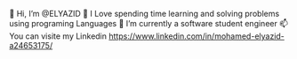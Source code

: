 👋 Hi, I’m @ELYAZID
👀 I Love spending time learning and solving problems using programing Languages
🌱 I’m currently a software student engineer
📫 You can visite my Linkedin https://www.linkedin.com/in/mohamed-elyazid-a24653175/


